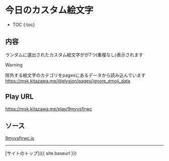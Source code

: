 # 今日のカスタム絵文字

* TOC
{:toc}

## 内容
ランダムに選出されたカスタム絵文字がが7つ(重複なし)表示されます

> [!WARNING]
> 除外する絵文字のカテゴリをpagesにあるデータから読み込んでいます
> https://msk.kitazawa.me/@elysion/pages/ignore_emoji_data


## Play URL

https://msk.kitazawa.me/play/9myvsfjrwc

## ソース

[9myvsfjrwc.is](./../../src/kitazawa/9myvsfjrwc.is)

----

[サイトのトップ]({{ site.baseurl }})
